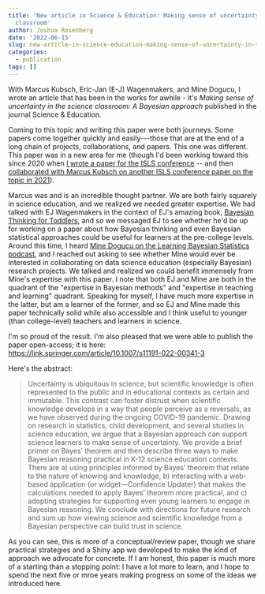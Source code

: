 ```yaml
---
title: 'New article in Science & Education: Making sense of uncertainty in the science
  classroom'
author: Joshua Rosenberg
date: '2022-06-15'
slug: new-article-in-science-education-making-sense-of-uncertainty-in-the-science-classroom
categories:
  - publication
tags: []
---
```


With Marcus Kubsch, Eric-Jan (E-J) Wagenmakers, and Mine Dogucu, I wrote an article that has been in the works for awhile - it's *Making sense of uncertainty in the science classroom: A Bayesian approach* published in the journal Science & Education.

Coming to this topic and writing this paper were both journeys. Some papers come together quickly and easily---those that are at the end of a long chain of projects, collaborations, and papers. This one was different. This paper was in a new area for me (though I'd been working toward this since 2020 when [I wrote a paper for the ISLS conference](https://edarxiv.org/7rptw) -- and then [collaborated with Marcus Kubsch on another ISLS conference paper on the topic in 2021](https://repository.isls.org/bitstream/1/7635/1/947-948.pdf)).

Marcus was and is an incredible thought partner. We are both fairly squarely in science education, and we realized we needed greater expertise. We had talked with EJ Wagenmakers in the context of EJ's amazing book, [Bayesian Thinking for Toddlers](https://psyarxiv.com/w5vbp/), and so we messaged EJ to see whether he'd be up for working on a paper about how Bayesian thinking and even Bayesian statistical approaches could be useful for learners at the pre-college levels. Around this time, I heard [Mine Dogucu on the Learning Bayesian Statistics podcast](https://learnbayesstats.com/episode/42-teach-bayesian-stats-mine-dogucu/), and I reached out asking to see whether Mine would ever be interested in collaborating on data science education (especially Bayesian) research projects. We talked and realized we could benefit immensely from Mine's expertise with this paper. I note that both EJ and Mine are both in the quadrant of the "expertise in Bayesian methods" and "expertise in teaching and learning" quadrant. Speaking for myself, I have much more expertise in the latter, but am a learner of the former, and so EJ and Mine made this paper technically solid while also accessible and I think useful to younger (than college-level) teachers and learners in science. 

I'm so proud of the result. I'm also pleased that we were able to publish the paper open-access; it is here: https://link.springer.com/article/10.1007/s11191-022-00341-3

Here's the abstract:

> Uncertainty is ubiquitous in science, but scientific knowledge is often represented to the public and in educational contexts as certain and immutable. This contrast can foster distrust when scientific knowledge develops in a way that people perceive as a reversals, as we have observed during the ongoing COVID-19 pandemic. Drawing on research in statistics, child development, and several studies in science education, we argue that a Bayesian approach can support science learners to make sense of uncertainty. We provide a brief primer on Bayes’ theorem and then describe three ways to make Bayesian reasoning practical in K-12 science education contexts. There are a) using principles informed by Bayes’ theorem that relate to the nature of knowing and knowledge, b) interacting with a web-based application (or widget—Confidence Updater) that makes the calculations needed to apply Bayes’ theorem more practical, and c) adopting strategies for supporting even young learners to engage in Bayesian reasoning. We conclude with directions for future research and sum up how viewing science and scientific knowledge from a Bayesian perspective can build trust in science.

As you can see, this is more of a conceptual/review paper, though we share practical strategies and a Shiny app we developed to make the kind of approach we advocate for concrete. If I am honest, this paper is much more of a starting than a stopping point: I have a lot more to learn, and I hope to spend the next five or mroe years making progress on some of the ideas we introduced here.